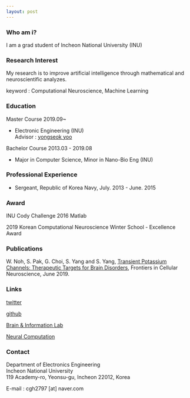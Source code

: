 ```yaml
---
layout: post
---
```


### Who am i?
I am a grad student of Incheon National University (INU)

### Research Interest

My research is to improve artificial intelligence through mathematical and neuroscientific analyzes.

keyword : Computational Neuroscience, Machine Learning

### Education
Master Course 2019.09~  
- Electronic Engineering (INU)  
Advisor : [yongseok yoo](https://scholar.google.co.kr/citations?user=4H5q0dEAAAAJ&hl=en)

Bachelor Course 2013.03 - 2019.08  
- Major in Computer Science, Minor in Nano-Bio Eng (INU)

### Professional Experience

- Sergeant, Republic of Korea Navy, July. 2013 - June. 2015 

### Award
INU Cody Challenge 2016 Matlab

2019 Korean Computational Neuroscience Winter School - Excellence Award

### Publications
W. Noh, S. Pak, G. Choi, S. Yang and S. Yang, [Transient Potassium Channels: Therapeutic Targets for Brain Disorders](https://www.frontiersin.org/articles/10.3389/fncel.2019.00265/full), Frontiers in Cellular Neuroscience, June 2019.

### Links
[twitter](https://twitter.com/inu_cgh)

[github](https://github.com/cgh2797)

[Brain & Information Lab](http://brain.inu.ac.kr/)

[Neural Computation](https://www.mitpressjournals.org/loi/neco)

### Contact
Department of Electronics Engineering  
Incheon National University  
119 Academy-ro, Yeonsu-gu, Incheon 22012, Korea  

E-mail : cgh2797 [at] naver.com
